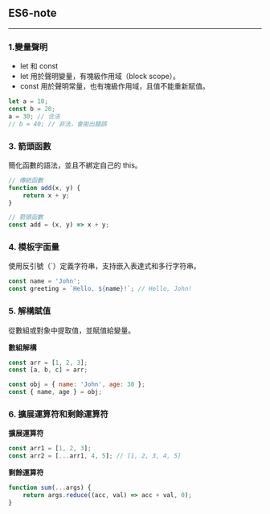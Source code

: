 ## **ES6-note**
---
### **1.變量聲明**
- let 和 const
- let 用於聲明變量，有塊級作用域（block scope）。
- const 用於聲明常量，也有塊級作用域，且值不能重新賦值。

```javascript
let a = 10;
const b = 20;
a = 30; // 合法
// b = 40; // 非法，會拋出錯誤
```

### **3. 箭頭函數**
簡化函數的語法，並且不綁定自己的 this。

```javascript
// 傳統函數
function add(x, y) {
    return x + y;
}

// 箭頭函數
const add = (x, y) => x + y;
```
### **4. 模板字面量**
使用反引號（`）定義字符串，支持嵌入表達式和多行字符串。
```js
const name = 'John';
const greeting = `Hello, ${name}!`; // Hello, John!
```
### **5. 解構賦值**
從數組或對象中提取值，並賦值給變量。

**數組解構**
```js
const arr = [1, 2, 3];
const [a, b, c] = arr;
```
```js
const obj = { name: 'John', age: 30 };
const { name, age } = obj;
```
### **6. 擴展運算符和剩餘運算符**
**擴展運算符**
```js
const arr1 = [1, 2, 3];
const arr2 = [...arr1, 4, 5]; // [1, 2, 3, 4, 5]
```
**剩餘運算符**
```js
function sum(...args) {
    return args.reduce((acc, val) => acc + val, 0);
}
```





